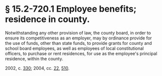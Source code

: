 # § 15.2-720.1 Employee benefits; residence in county.

<p>Notwithstanding any other provision of law, the county board, in order to ensure its competitiveness as an employer, may by ordinance provide for the use of funds, other than state funds, to provide grants for county and school board employees, as well as employees of local constitutional officers, to purchase or rent residences, for use as the employee's principal residence, within the county.</p><p>2002, c. <a href='http://lis.virginia.gov/cgi-bin/legp604.exe?021+ful+CHAP0330'>330</a>; 2004, cc. <a href='http://lis.virginia.gov/cgi-bin/legp604.exe?041+ful+CHAP0022'>22</a>, <a href='http://lis.virginia.gov/cgi-bin/legp604.exe?041+ful+CHAP0510'>510</a>.</p>